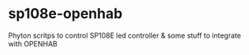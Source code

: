 # sp108e-openhab
Phyton scritps to control SP108E led controller &amp; some stuff to integrate with OPENHAB

